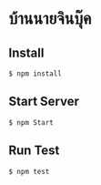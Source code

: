 # บ้านนายจินบุ๊ค

## Install
 ```
 $ npm install
 ```

## Start Server
```
$ npm Start
```

## Run Test
```
$ npm test
```
